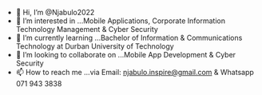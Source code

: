 - 👋 Hi, I’m @Njabulo2022
- 👀 I’m interested in ...Mobile Applications, Corporate Information Technology Management & Cyber Security
- 🌱 I’m currently learning ...Bachelor of Information & Communications Technology at Durban University of Technology
- 💞️ I’m looking to collaborate on ...Mobile App Development & Cyber Security 
- 📫 How to reach me ...via Email: njabulo.inspire@gmail.com & Whatsapp 071 943 3838

<!---
Njabulo2022/Njabulo2022 is a ✨ special ✨ repository because its `README.md` (this file) appears on your GitHub profile.
You can click the Preview link to take a look at your changes.
--->
